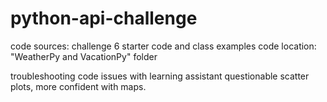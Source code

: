 # python-api-challenge

code sources: challenge 6 starter code and class examples
code location: "WeatherPy and VacationPy" folder

troubleshooting code issues with learning assistant
questionable scatter plots, more confident with maps.
